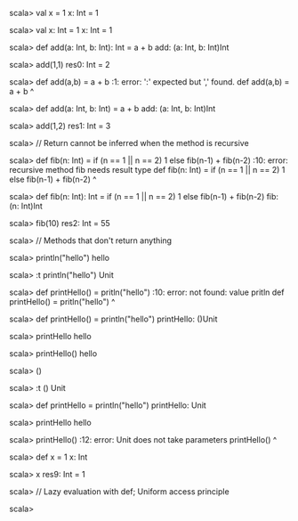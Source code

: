 scala> val x = 1
x: Int = 1

scala> val x: Int = 1
x: Int = 1

scala> def add(a: Int, b: Int): Int = a + b
add: (a: Int, b: Int)Int

scala> add(1,1)
res0: Int = 2

scala> def add(a,b) = a + b
<console>:1: error: ':' expected but ',' found.
def add(a,b) = a + b
         ^

scala> def add(a: Int, b: Int) = a + b
add: (a: Int, b: Int)Int

scala> add(1,2)
res1: Int = 3

scala> // Return cannot be inferred when the method is recursive

scala> def fib(n: Int) = if (n == 1 || n == 2) 1 else fib(n-1) + fib(n-2)
<console>:10: error: recursive method fib needs result type
       def fib(n: Int) = if (n == 1 || n == 2) 1 else fib(n-1) + fib(n-2)
                                                      ^

scala> def fib(n: Int): Int = if (n == 1 || n == 2) 1 else fib(n-1) + fib(n-2)
fib: (n: Int)Int

scala> fib(10)
res2: Int = 55

scala> // Methods that don't return anything

scala> println("hello")
hello

scala> :t println("hello")
Unit

scala> def printHello() = pritln("hello")
<console>:10: error: not found: value pritln
       def printHello() = pritln("hello")
                          ^

scala> def printHello() = println("hello")
printHello: ()Unit

scala> printHello
hello

scala> printHello()
hello

scala> ()

scala> :t ()
Unit

scala> def printHello = println("hello")
printHello: Unit

scala> printHello
hello

scala> printHello()
<console>:12: error: Unit does not take parameters
       printHello()
                 ^

scala> def x = 1
x: Int

scala> x
res9: Int = 1

scala> // Lazy evaluation with def; Uniform access principle

scala> 

